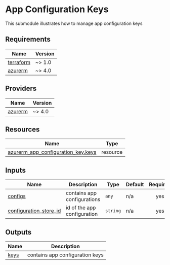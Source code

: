 # App Configuration Keys

This submodule illustrates how to manage app configuration keys

<!-- BEGIN_TF_DOCS -->
## Requirements

| Name | Version |
|------|---------|
| <a name="requirement_terraform"></a> [terraform](#requirement\_terraform) | ~> 1.0 |
| <a name="requirement_azurerm"></a> [azurerm](#requirement\_azurerm) | ~> 4.0 |

## Providers

| Name | Version |
|------|---------|
| <a name="provider_azurerm"></a> [azurerm](#provider\_azurerm) | ~> 4.0 |

## Resources

| Name | Type |
|------|------|
| [azurerm_app_configuration_key.keys](https://registry.terraform.io/providers/hashicorp/azurerm/latest/docs/resources/app_configuration_key) | resource |

## Inputs

| Name | Description | Type | Default | Required |
|------|-------------|------|---------|:--------:|
| <a name="input_configs"></a> [configs](#input\_configs) | contains app configurations | `any` | n/a | yes |
| <a name="input_configuration_store_id"></a> [configuration\_store\_id](#input\_configuration\_store\_id) | id of the app configuration | `string` | n/a | yes |

## Outputs

| Name | Description |
|------|-------------|
| <a name="output_keys"></a> [keys](#output\_keys) | contains app configuration keys |
<!-- END_TF_DOCS -->
